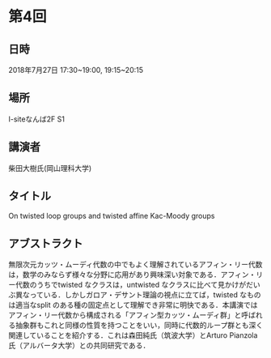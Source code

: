 # 第4回
## 日時
2018年7月27日 17:30~19:00, 19:15~20:15
## 場所
I-siteなんば2F S1
## 講演者
柴田大樹氏(岡山理科大学)
## タイトル
On twisted loop groups and twisted affine Kac-Moody groups
## アブストラクト
無限次元カッツ・ムーディ代数の中でもよく理解されているアフィン・リー代数は，数学のみならず様々な分野に応用があり興味深い対象である．アフィン・リー代数のうちでtwisted なクラスは，untwisted なクラスに比べて見かけがだいぶ異なっている．しかしガロア・デサント理論の視点に立てば，twisted なものは適当なsplit のある種の固定点として理解でき非常に明快である．本講演ではアフィン・リー代数から構成される「アフィン型カッツ・ムーディ群」と呼ばれる抽象群もこれと同様の性質を持つことをいい，同時に代数的ループ群とも深く関連していることを紹介する．これは森田純氏（筑波大学）とArturo Pianzola氏（アルバータ大学）との共同研究である．